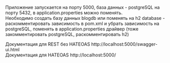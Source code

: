 Приложение запускается на порту 5000, база данных - postgreSQL на порту 5432, в application.properties можно поменять.  
Необходимо создать базу данных blogdb или поменять на h2 database - раскомментировать зависимость в pom.xml и убрать зависимость на postgreSQL, поменять в application.properties драйвер (тоже закомментировать postgreSQL, раскомментировать h2)

Документация для REST без HATEOAS http://localhost:5000/swagger-ui.html  
Документация для HATEOAS http://localhost:5000/  